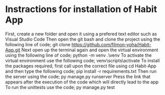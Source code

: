 # Instractions for installation of Habit App
First, create a new folder and open it using a prefered text editor such as Visual Studio Code
Then open the git bash and clone the project using the following line of code; git clone https://github.com/filmon-yoha/Habit-App.git
Next open up the terminal again and open the virtual environment using the following line of code; python -m venv .\venv
To activate the virtual environment use the following code; venv\scripts\activate
To install the packages required, first call upon the correct file using cd Habit-App and then type the following code; pip install -r requirements.txt
Then run the server using the code; py manage.py runserver
Press the link that appears after the execution of the code which will directly lead to the app
To run the unittests use the code; py manage.py test
